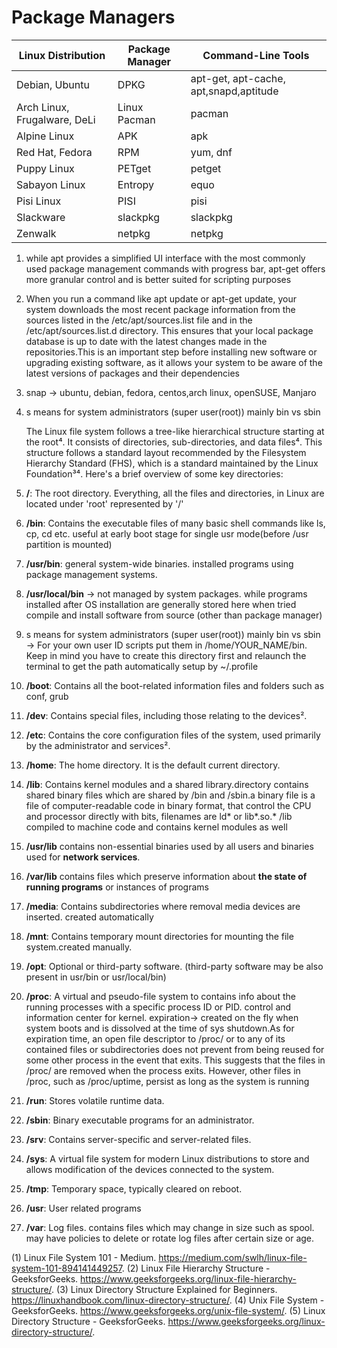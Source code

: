 # Package Managers

|Linux Distribution| Package Manager | Command-Line Tools |
| --| --| --|
|Debian, Ubuntu| DPKG|apt-get, apt-cache, apt,snapd,aptitude|
|Arch Linux, Frugalware, DeLi | Linux Pacman| pacman|
|Alpine Linux| APK| apk|
|Red Hat, Fedora|RPM|yum, dnf|
|Puppy Linux |PETget| petget|
|Sabayon Linux |Entropy |equo|
|Pisi Linux|PISI|pisi|
|Slackware |slackpkg| slackpkg|
|Zenwalk |netpkg |netpkg|

1. while apt provides a simplified UI interface with the most commonly used package management commands with progress bar, apt-get offers more granular control and is better suited for scripting purposes
2. When you run a command like apt update or apt-get update, your system downloads the most recent package information from the sources listed in the /etc/apt/sources.list file and in the /etc/apt/sources.list.d directory. This ensures that your local package database is up to date with the latest changes made in the repositories.This is an important step before installing new software or upgrading existing software, as it allows your system to be aware of the latest versions of packages and their dependencies
3. snap -> ubuntu, debian, fedora, centos,arch linux, openSUSE, Manjaro
4. s means for system administrators (super user(root)) mainly bin vs sbin

   The Linux file system follows a tree-like hierarchical structure starting at the root⁴. It consists of directories, sub-directories, and data files⁴. This structure follows a standard layout recommended by the Filesystem Hierarchy Standard (FHS), which is a standard maintained by the Linux Foundation³⁴. Here's a brief overview of some key directories:

1. **/**: The root directory. Everything, all the files and directories, in Linux are located under 'root' represented by '/'
2. **/bin**: Contains the executable files of many basic shell commands like ls, cp, cd etc. useful at early boot stage for single usr mode(before /usr partition is mounted)
3. **/usr/bin**: general system-wide binaries. installed programs using package management systems.
4. **/usr/local/bin** -> not managed by system packages.  while programs installed after OS installation are generally stored here when tried compile and install software from source (other than package manager)
5. s means for system administrators (super user(root)) mainly bin vs sbin -> For your own user ID scripts put them in /home/YOUR_NAME/bin. Keep in mind you have to create this directory first and relaunch the terminal to get the path automatically setup by ~/.profile
6. **/boot**: Contains all the boot-related information files and folders such as conf, grub

7. **/dev**: Contains special files, including those relating to the devices².

8. **/etc**: Contains the core configuration files of the system, used primarily by the administrator and services².

9. **/home**: The home directory. It is the default current directory.

10. **/lib**: Contains kernel modules and a shared library.directory contains shared binary files which are shared by /bin and /sbin.a binary file is a file of computer-readable code in binary format, that control the CPU and processor directly with bits, filenames are ld* or lib*.so.* /lib compiled to machine code  and contains kernel modules as well
11. **/usr/lib** contains non-essential binaries used by all users and binaries used for **network services**.
12. **/var/lib** contains files which preserve information about **the state of running programs** or instances of programs

13. **/media**: Contains subdirectories where removal media devices are inserted. created automatically

14. **/mnt**: Contains temporary mount directories for mounting the file system.created manually.

15. **/opt**: Optional or third-party software. (third-party software may be also present in usr/bin or usr/local/bin)

16. **/proc**: A virtual and pseudo-file system to contains info about the running processes with a specific process ID or PID. control and information center for kernel. expiration-> created on the fly when system boots and is dissolved at the time of sys shutdown.As for expiration time, an open file descriptor to /proc/<pid> or to any of its contained files or subdirectories does not prevent <pid> from being reused for some other process in the event that <pid> exits. This suggests that the files in /proc/<pid> are removed when the process exits. However, other files in /proc, such as /proc/uptime, persist as long as the system is running

17. **/run**: Stores volatile runtime data.

18. **/sbin**: Binary executable programs for an administrator.

19. **/srv**: Contains server-specific and server-related files.

20. **/sys**: A virtual file system for modern Linux distributions to store and allows modification of the devices connected to the system.

21. **/tmp**: Temporary space, typically cleared on reboot.

22. **/usr**: User related programs
23. **/var**: Log files. contains files which may change in size such as spool. may have policies to delete or rotate log files after certain size or age.

(1) Linux File System 101 - Medium. https://medium.com/swlh/linux-file-system-101-894141449257.
(2) Linux File Hierarchy Structure - GeeksforGeeks. https://www.geeksforgeeks.org/linux-file-hierarchy-structure/.
(3) Linux Directory Structure Explained for Beginners. https://linuxhandbook.com/linux-directory-structure/.
(4) Unix File System - GeeksforGeeks. https://www.geeksforgeeks.org/unix-file-system/.
(5) Linux Directory Structure - GeeksforGeeks. https://www.geeksforgeeks.org/linux-directory-structure/.
